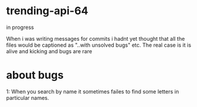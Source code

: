 # trending-api-64

in progress

When i was writing messages for commits i hadnt yet thought that all the files would be captioned as "..with unsolved bugs" etc. 
The real case is it is alive and kicking and bugs are rare

# about bugs
1: When you search by name it sometimes failes to find some letters in particular names.


